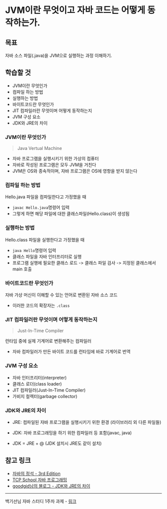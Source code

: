# JVM이란 무엇이고 자바 코드는 어떻게 동작하는가.

## 목표

자바 소스 파일(.java)을 JVM으로 실행하는 과정 이해하기.

## 학습할 것

- JVM이란 무엇인가
- 컴파일 하는 방법
- 실행하는 방법
- 바이트코드란 무엇인가
- JIT 컴파일러란 무엇이며 어떻게 동작하는지
- JVM 구성 요소
- JDK와 JRE의 차이

### JVM이란 무엇인가

> Java Vertual Machine

- 자바 프로그램을 실행시키기 위한 가상의 컴퓨터
- 자바로 작성된 프로그램은 모두 JVM을 거친다
- JVM은 OS와 종속적이며, 자바 프로그램은 OS에 영항을 받지 않는다

### 컴파일 하는 방법

Hello.java 파일을 컴파일한다고 가정했을 때

- `javac Hello.java`명령어 입력
- 그렇게 하면 해당 파일에 대한 클래스파일(Hello.class)이 생성됨

### 실행하는 방법

Hello.class 파일을 실행한다고 가정했을 때

- `java Hello`명령어 입력
- 클래스 파일을 자바 인터프리터로 실행
- 프로그램 실행에 필요한 클래스 로드 -> 클래스 파일 검사 -> 지정된 클래스에서 main 호출

### 바이트코드란 무엇인가

자바 가상 머신이 이해할 수 있는 언어로 변환된 자바 소스 코드

- 이러한 코드의 확장자는 `.class`

### JIT 컴파일러란 무엇이며 어떻게 동작하는지

> Just-In-Time Compiler

런타임 중에 실제 기계어로 변환해주는 컴파일러

- 자바 컴파일러가 만든 바이트 코드를 런타임에 바로 기계어로 번역

### JVM 구성 요소

- 자바 인터프리터(interpreter)
- 클래스 로더(class loader)
- JIT 컴파일러(Just-In-Time Compiler)
- 가비지 컬렉터(garbage collector)

### JDK와 JRE의 차이

- JRE: 컴파일된 자바 프로그램을 실행시키기 위한 환경 (라이브러리 외 다른 파일들)
- JDK: 자바 프로그래밍을 하기 위한 컴파일러 등 포함(javac, java)

- JDK = JRE + @ (JDK 설치시 JRE도 같이 설치)

## 참고 링크

- [자바의 정석 - 3rd Edition](http://www.yes24.com/Product/Goods/24259565?OzSrank=4)
- [TCP School 자바 프로그래밍](http://www.tcpschool.com/java/java_intro_programming)
- [goodgid님의 블로그 - JDK와 JRE의 차이](https://goodgid.github.io/Java-JDK-JRE/)

---

백기선님 자바 스터디 1주차 과제 - [링크](https://github.com/whiteship/live-study/issues/1)
